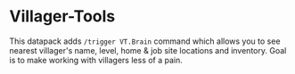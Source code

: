 # Villager-Tools
This datapack adds `/trigger VT.Brain` command which allows you to see nearest villager's name, level, home & job site locations and inventory. Goal is to make working with villagers less of a pain.
